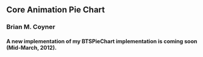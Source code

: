 ## Core Animation Pie Chart

### Brian M. Coyner

#### A new implementation of my BTSPieChart implementation is coming soon (Mid-March, 2012). 
